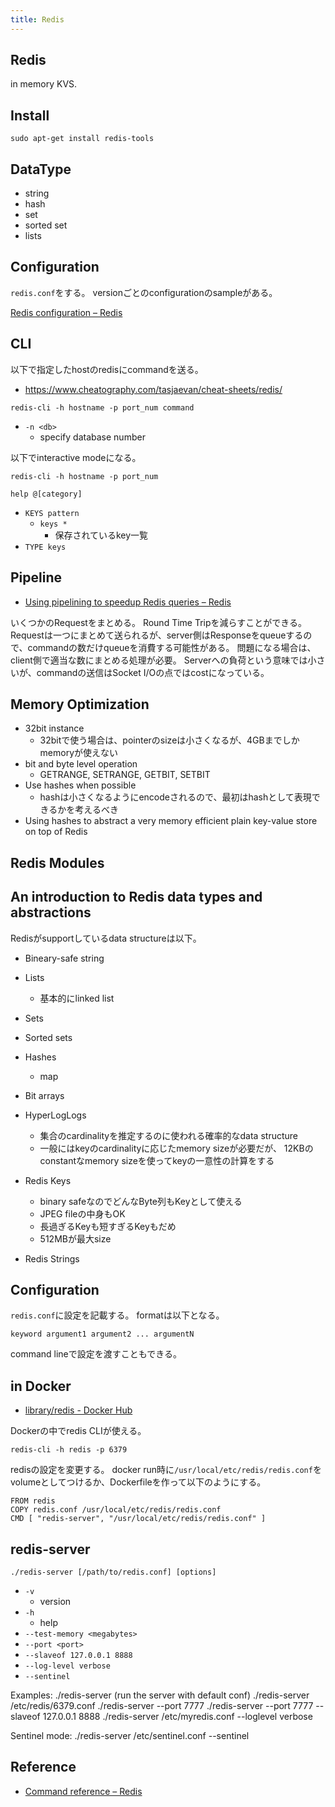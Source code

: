 ```yaml
---
title: Redis
---
```


## Redis
in memory KVS.

## Install

```
sudo apt-get install redis-tools
```

## DataType
* string
* hash
* set
* sorted set
* lists


## Configuration
`redis.conf`をする。
versionごとのconfigurationのsampleがある。

[Redis configuration – Redis](https://redis.io/topics/config)


## CLI
以下で指定したhostのredisにcommandを送る。

* https://www.cheatography.com/tasjaevan/cheat-sheets/redis/

```
redis-cli -h hostname -p port_num command
```

* `-n <db>`
    * specify database number

以下でinteractive modeになる。

```
redis-cli -h hostname -p port_num
```

```
help @[category]
```

* `KEYS pattern`
    * `keys *`
        * 保存されているkey一覧
* `TYPE keys`


## Pipeline
* [Using pipelining to speedup Redis queries – Redis](https://redis.io/topics/pipelining)

いくつかのRequestをまとめる。
Round Time Tripを減らすことができる。
Requestは一つにまとめて送られるが、server側はResponseをqueueするので、commandの数だけqueueを消費する可能性がある。
問題になる場合は、client側で適当な数にまとめる処理が必要。
Serverへの負荷という意味では小さいが、commandの送信はSocket I/Oの点ではcostになっている。


## Memory Optimization
* 32bit instance
    * 32bitで使う場合は、pointerのsizeは小さくなるが、4GBまでしかmemoryが使えない
* bit and byte level operation
    * GETRANGE, SETRANGE, GETBIT, SETBIT
* Use hashes when possible
    * hashは小さくなるようにencodeされるので、最初はhashとして表現できるかを考えるべき
* Using hashes to abstract a very memory efficient plain key-value store on top of Redis

## Redis Modules

## An introduction to Redis data types and abstractions
Redisがsupportしているdata structureは以下。

* Bineary-safe string
* Lists
    * 基本的にlinked list
* Sets
* Sorted sets
* Hashes
    * map
* Bit arrays
* HyperLogLogs
    * 集合のcardinalityを推定するのに使われる確率的なdata structure
    * 一般にはkeyのcardinalityに応じたmemory sizeが必要だが、 12KBのconstantなmemory sizeを使ってkeyの一意性の計算をする

* Redis Keys
    * binary safeなのでどんなByte列もKeyとして使える
    * JPEG fileの中身もOK
    * 長過ぎるKeyも短すぎるKeyもだめ
    * 512MBが最大size
* Redis Strings

## Configuration
`redis.conf`に設定を記載する。
formatは以下となる。

```
keyword argument1 argument2 ... argumentN
```

command lineで設定を渡すこともできる。

## in Docker
* [library/redis - Docker Hub](https://hub.docker.com/_/redis/)

Dockerの中でredis CLIが使える。

```
redis-cli -h redis -p 6379
```

redisの設定を変更する。
docker run時に`/usr/local/etc/redis/redis.conf`をvolumeとしてつけるか、Dockerfileを作って以下のようにする。

```
FROM redis
COPY redis.conf /usr/local/etc/redis/redis.conf
CMD [ "redis-server", "/usr/local/etc/redis/redis.conf" ]
```


## redis-server

```
./redis-server [/path/to/redis.conf] [options]
```

- `-v`
    - version
- `-h`
    - help
- `--test-memory <megabytes>`
- `--port <port>`
- `--slaveof 127.0.0.1 8888`
- `--log-level verbose`
- `--sentinel`

Examples:
       ./redis-server (run the server with default conf)
       ./redis-server /etc/redis/6379.conf
       ./redis-server --port 7777
       ./redis-server --port 7777 --slaveof 127.0.0.1 8888
       ./redis-server /etc/myredis.conf --loglevel verbose

Sentinel mode:
       ./redis-server /etc/sentinel.conf --sentinel

## Reference
* [Command reference – Redis](https://redis.io/commands)
